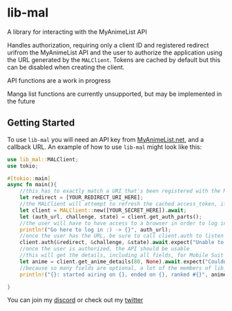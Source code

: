 # lib-mal

A library for interacting with the MyAnimeList API

Handles authorization, requiring only a client ID and registered redirect urifrom the MyAnimeList API and the user to authorize the application using the URL generated by the `MALClient`.
Tokens are cached by default but this can be disabled when creating the client.

API functions are a work in progress

Manga list functions are currently unsupported, but may be implemented in the future

## Getting Started

To use `lib-mal` you will need an API key from [MyAnimeList.net](https://myanimelist.net), and a callback URL. An example of how to use `lib-mal` might look like this:

```rust
use lib_mal::MALClient;
use tokio;

#[tokio::main]
async fn main(){
	//this has to exactly match a URI that's been registered with the MAL api
	let redirect = [YOUR_REDIRECT_URI_HERE];
	//the MALClient will attempt to refresh the cached access_token, if applicable
	let client = MALClient::new([YOUR_SECRET_HERE]).await;
	let (auth_url, challenge, state) = client.get_auth_parts();
	//the user will have to have access to a browser in order to log in and give your application permission
	println!("Go here to log in :) -> {}", auth_url);
	//once the user has the URL, be sure to call client.auth to listen for the callback and complete the OAuth2 handshake
	client.auth(&redirect, &challenge, &state).await.expect("Unable to log in");
	//once the user is authorized, the API should be usable
	//this will get the details, including all fields, for Mobile Suit Gundam
	let anime = client.get_anime_details(80, None).await.expect("Couldn't get anime details");
	//because so many fields are optional, a lot of the members of lib_mal::model::AnimeDetails are `Option`s
	println!("{}: started airing on {}, ended on {}, ranked #{}", anime.show.title, anime.start_date.unwrap(), anime.end_date.unwrap(), anime.rank.unwrap());

}

```


You can join my [discord](https://dicord.gg/nrvRnkVmJm) or check out my [twitter](https://twitter.com/KevahnGee/)
